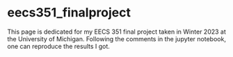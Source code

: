 # eecs351_finalproject
This page is dedicated for my EECS 351 final project taken in Winter 2023 at the University of Michigan. 
Following the comments in the jupyter notebook, one can reproduce the results I got.
